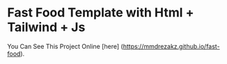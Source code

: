 # Fast Food Template with Html + Tailwind + Js  

 You Can See This Project Online [here] (https://mmdrezakz.github.io/fast-food).
